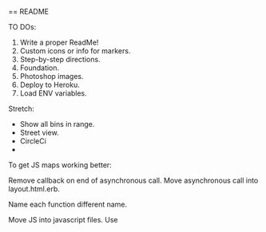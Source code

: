 == README

TO DOs:

1. Write a proper ReadMe!
2. Custom icons or info for markers.
3. Step-by-step directions.
4. Foundation.
5. Photoshop images.
6. Deploy to Heroku.
7. Load ENV variables.

Stretch:

* Show all bins in range.
* Street view.
* CircleCi
* 
To get JS maps working better:

Remove callback on end of asynchronous call. Move asynchronous call into layout.html.erb.

Name each function different name.

Move JS into javascript files. Use <script> tag to call each function (initMap() for example), pass the function arguments which have user and bin lat long.
